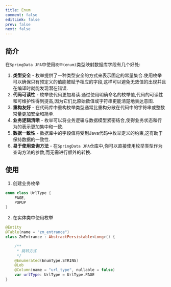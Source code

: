 ```yaml
---
title: Enum
comment: false
editLink: false
prev: false
next: false
---
```


## 简介

在`SpringData JPA`中使用`枚举(enum)`类型映射数据库字段有几个好处:

1. **类型安全** - 枚举提供了一种类型安全的方式来表示固定的常量集合.使用枚举可以确保只有预定义的值能被赋予相应的字段,这样可以避免无效值的出现并且在编译时就能发现潜在错误.
2. **代码可读性** - 枚举使代码更加易读.通过使用明确命名的枚举值,代码的可读性和可维护性得到提高,因为它们比原始数值或字符串更能清楚地表达意图.
3. **重构友好** - 在代码库中重构枚举类型通常比重构分散在代码中的字符串或整数常量更加安全和简单.
4. **业务逻辑清晰** - 枚举可以将业务逻辑与数据模型紧密结合,使得业务状态和行为的表示更加集中和一致.
5. **数据一致性** - 数据库中的字段值将受到Java代码中枚举定义的约束,这有助于保持数据的一致性.
6. **易于使用查询方法** - 在`SpringData JPA`仓库中,你可以直接使用枚举类型作为查询方法的参数,而无需进行额外的转换.

## 使用

1. 创建业务枚举

```kotlin
enum class UrlType {
    PAGE,
    POPUP
}

```

2. 在实体类中使用枚举

```kotlin
@Entity
@Table(name = "zm_entrance")
class ZmEntrance : AbstractPersistable<Long>() {

    /**
     * 跳转方式
     */
    @Enumerated(EnumType.STRING)
    @Lob
    @Column(name = "url_type", nullable = false)
    var urlType: UrlType = UrlType.PAGE
}
